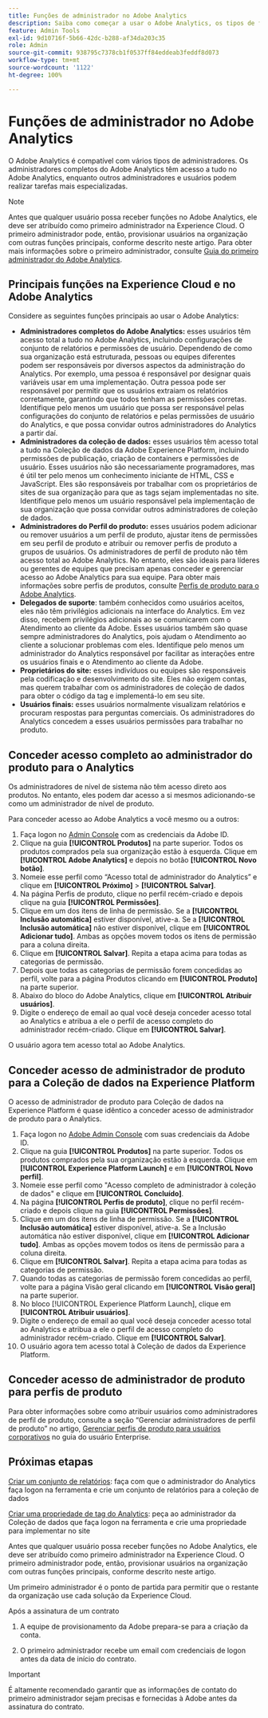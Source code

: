 ```yaml
---
title: Funções de administrador no Adobe Analytics
description: Saiba como começar a usar o Adobe Analytics, os tipos de função gerais e como fazer logon na interface do usuário.
feature: Admin Tools
exl-id: 9d10716f-5b66-42dc-b288-af34da203c35
role: Admin
source-git-commit: 938795c7378cb1f0537ff84eddeab3feddf8d073
workflow-type: tm+mt
source-wordcount: '1122'
ht-degree: 100%

---
```


# Funções de administrador no Adobe Analytics

O Adobe Analytics é compatível com vários tipos de administradores. Os administradores completos do Adobe Analytics têm acesso a tudo no Adobe Analytics, enquanto outros administradores e usuários podem realizar tarefas mais especializadas.

>[!NOTE]
>
>Antes que qualquer usuário possa receber funções no Adobe Analytics, ele deve ser atribuído como primeiro administrador na Experience Cloud. O primeiro administrador pode, então, provisionar usuários na organização com outras funções principais, conforme descrito neste artigo. Para obter mais informações sobre o primeiro administrador, consulte [Guia do primeiro administrador do Adobe Analytics](/help/admin/admin-console/first-admin-guide.md).


## Principais funções na Experience Cloud e no Adobe Analytics

Considere as seguintes funções principais ao usar o Adobe Analytics:

* **Administradores completos do Adobe Analytics:** esses usuários têm acesso total a tudo no Adobe Analytics, incluindo configurações de conjunto de relatórios e permissões de usuário. Dependendo de como sua organização está estruturada, pessoas ou equipes diferentes podem ser responsáveis por diversos aspectos da administração do Analytics. Por exemplo, uma pessoa é responsável por designar quais variáveis usar em uma implementação. Outra pessoa pode ser responsável por permitir que os usuários extraiam os relatórios corretamente, garantindo que todos tenham as permissões corretas. Identifique pelo menos um usuário que possa ser responsável pelas configurações do conjunto de relatórios e pelas permissões de usuário do Analytics, e que possa convidar outros administradores do Analytics a partir daí.
* **Administradores da coleção de dados:** esses usuários têm acesso total a tudo na Coleção de dados da Adobe Experience Platform, incluindo permissões de publicação, criação de containers e permissões de usuário. Esses usuários não são necessariamente programadores, mas é útil ter pelo menos um conhecimento iniciante de HTML, CSS e JavaScript. Eles são responsáveis por trabalhar com os proprietários de sites de sua organização para que as tags sejam implementadas no site. Identifique pelo menos um usuário responsável pela implementação de sua organização que possa convidar outros administradores de coleção de dados.
* **Administradores do Perfil do produto:** esses usuários podem adicionar ou remover usuários a um perfil de produto, ajustar itens de permissões em seu perfil de produto e atribuir ou remover perfis de produto a grupos de usuários. Os administradores de perfil de produto não têm acesso total ao Adobe Analytics. No entanto, eles são ideais para líderes ou gerentes de equipes que precisam apenas conceder e gerenciar acesso ao Adobe Analytics para sua equipe. Para obter mais informações sobre perfis de produtos, consulte [Perfis de produto para o Adobe Analytics](/help/admin/admin-console/permissions/product-profile.md).
* **Delegados de suporte**: também conhecidos como usuários aceitos, eles não têm privilégios adicionais na interface do Analytics. Em vez disso, recebem privilégios adicionais ao se comunicarem com o Atendimento ao cliente da Adobe. Esses usuários também são quase sempre administradores do Analytics, pois ajudam o Atendimento ao cliente a solucionar problemas com eles. Identifique pelo menos um administrador do Analytics responsável por facilitar as interações entre os usuários finais e o Atendimento ao cliente da Adobe.
* **Proprietários do site:** esses indivíduos ou equipes são responsáveis pela codificação e desenvolvimento do site. Eles não exigem contas, mas querem trabalhar com os administradores de coleção de dados para obter o código da tag e implementá-lo em seu site.
* **Usuários finais:** esses usuários normalmente visualizam relatórios e procuram respostas para perguntas comerciais. Os administradores do Analytics concedem a esses usuários permissões para trabalhar no produto.

## Conceder acesso completo ao administrador do produto para o Analytics

Os administradores de nível de sistema não têm acesso direto aos produtos. No entanto, eles podem dar acesso a si mesmos adicionando-se como um administrador de nível de produto.

Para conceder acesso ao Adobe Analytics a você mesmo ou a outros:

1. Faça logon no [Admin Console](https://adminconsole.adobe.com/) com as credenciais da Adobe ID.
1. Clique na guia **[!UICONTROL Produtos]** na parte superior. Todos os produtos comprados pela sua organização estão à esquerda. Clique em **[!UICONTROL Adobe Analytics]** e depois no botão **[!UICONTROL Novo botão]**.
1. Nomeie esse perfil como “Acesso total de administrador do Analytics” e clique em **[!UICONTROL Próximo]** > **[!UICONTROL Salvar]**.
1. Na página Perfis de produto, clique no perfil recém-criado e depois clique na guia **[!UICONTROL Permissões]**.
1. Clique em um dos itens de linha de permissão. Se a **[!UICONTROL Inclusão automática]** estiver disponível, ative-a. Se a **[!UICONTROL Inclusão automática]** não estiver disponível, clique em **[!UICONTROL Adicionar tudo]**. Ambas as opções movem todos os itens de permissão para a coluna direita.
1. Clique em **[!UICONTROL Salvar]**.
Repita a etapa acima para todas as categorias de permissão.
1. Depois que todas as categorias de permissão forem concedidas ao perfil, volte para a página Produtos clicando em **[!UICONTROL Produto]** na parte superior.
1. Abaixo do bloco do Adobe Analytics, clique em **[!UICONTROL Atribuir usuários]**.
1. Digite o endereço de email ao qual você deseja conceder acesso total ao Analytics e atribua a ele o perfil de acesso completo do administrador recém-criado. Clique em **[!UICONTROL Salvar]**.

O usuário agora tem acesso total ao Adobe Analytics.

## Conceder acesso de administrador de produto para a Coleção de dados na Experience Platform

O acesso de administrador de produto para Coleção de dados na Experience Platform é quase idêntico a conceder acesso de administrador de produto para o Analytics.

1. Faça logon no [Adobe Admin Console](https://adminconsole.adobe.com) com suas credenciais da Adobe ID.
1. Clique na guia **[!UICONTROL Produtos]** na parte superior. Todos os produtos comprados pela sua organização estão à esquerda. Clique em **[!UICONTROL Experience Platform Launch]** e em **[!UICONTROL Novo perfil]**.
1. Nomeie esse perfil como &quot;Acesso completo de administrador à coleção de dados&quot; e clique em **[!UICONTROL Concluído]**.
1. Na página **[!UICONTROL Perfis de produto]**, clique no perfil recém-criado e depois clique na guia **[!UICONTROL Permissões]**.
1. Clique em um dos itens de linha de permissão. Se a **[!UICONTROL Inclusão automática]** estiver disponível, ative-a. Se a Inclusão automática não estiver disponível, clique em **[!UICONTROL Adicionar tudo]**. Ambas as opções movem todos os itens de permissão para a coluna direita.
1. Clique em **[!UICONTROL Salvar]**. Repita a etapa acima para todas as categorias de permissão.
1. Quando todas as categorias de permissão forem concedidas ao perfil, volte para a página Visão geral clicando em **[!UICONTROL Visão geral]** na parte superior.
1. No bloco [!UICONTROL Experience Platform Launch], clique em **[!UICONTROL Atribuir usuários]**.
1. Digite o endereço de email ao qual você deseja conceder acesso total ao Analytics e atribua a ele o perfil de acesso completo do administrador recém-criado. Clique em **[!UICONTROL Salvar]**.
1. O usuário agora tem acesso total à Coleção de dados da Experience Platform.

## Conceder acesso de administrador de produto para perfis de produto

Para obter informações sobre como atribuir usuários como administradores de perfil de produto, consulte a seção “Gerenciar administradores de perfil de produto” no artigo, [Gerenciar perfis de produto para usuários corporativos](https://helpx.adobe.com/br/enterprise/using/manage-product-profiles.html) no guia do usuário Enterprise.

## Próximas etapas

[Criar um conjunto de relatórios](/help/admin/admin/c-manage-report-suites/c-new-report-suite/t-create-a-report-suite.md): faça com que o administrador do Analytics faça logon na ferramenta e crie um conjunto de relatórios para a coleção de dados

[Criar uma propriedade de tag do Analytics](/help/implement/launch/create-analytics-property.md): peça ao administrador da Coleção de dados que faça logon na ferramenta e crie uma propriedade para implementar no site

Antes que qualquer usuário possa receber funções no Adobe Analytics, ele deve ser atribuído como primeiro administrador na Experience Cloud. O primeiro administrador pode, então, provisionar usuários na organização com outras funções principais, conforme descrito neste artigo.

Um primeiro administrador é o ponto de partida para permitir que o restante da organização use cada solução da Experience Cloud.

Após a assinatura de um contrato

1. A equipe de provisionamento da Adobe prepara-se para a criação da conta.

1. O primeiro administrador recebe um email com credenciais de logon antes da data de início do contrato.

>[!IMPORTANT]
>
>   É altamente recomendado garantir que as informações de contato do primeiro administrador sejam precisas e fornecidas à Adobe antes da assinatura do contrato.
